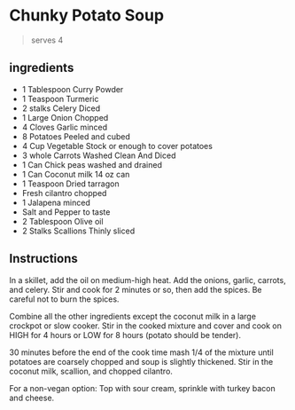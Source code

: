 # Chunky Potato Soup

> serves 4

## ingredients

- 1 Tablespoon Curry Powder
- 1 Teaspoon Turmeric
- 2 stalks Celery Diced
- 1 Large Onion Chopped
- 4 Cloves Garlic minced
- 8 Potatoes Peeled and cubed
- 4 Cup Vegetable Stock or enough to cover potatoes
- 3 whole Carrots Washed Clean And Diced
- 1 Can Chick peas washed and drained
- 1 Can Coconut milk 14 oz can
- 1 Teaspoon Dried tarragon
- Fresh cilantro chopped
- 1 Jalapena minced
- Salt and Pepper to taste
- 2 Tablespoon Olive oil
- 2 Stalks Scallions Thinly sliced

## Instructions

In a skillet, add the oil on medium-high heat. Add the onions, garlic, carrots, and celery. Stir and cook for 2 minutes or so, then add the spices. Be careful not to burn the spices. 

Combine all the other ingredients except the coconut milk in a large crockpot or slow cooker. Stir in the cooked mixture and cover and cook on HIGH for 4 hours or LOW for 8 hours (potato should be tender).

30 minutes before the end of the cook time mash 1/4 of the mixture until potatoes are coarsely chopped and soup is slightly thickened. Stir in the coconut milk, scallion, and chopped cilantro.

For a non-vegan option: Top with sour cream, sprinkle with turkey bacon and cheese.